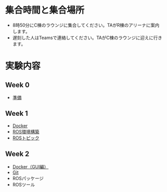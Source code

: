 # 集合時間と集合場所
- 8時50分にC棟のラウンジに集合してください。TAがR棟のアリーナに案内します。
- 遅刻した人はTeamsで連絡してください。TAがC棟のラウンジに迎えに行きます。

# 実験内容
## Week 0
- [準備](https://stl-apu.github.io/advanced_experiment/preparetions)

## Week 1
- [Docker](https://stl-apu.github.io/advanced_experiment/docker)
- [ROS環境構築](https://stl-apu.github.io/advanced_experiment/ros_installation)
- [ROSトピック](https://stl-apu.github.io/advanced_experiment/basics)

## Week 2
- [Docker（GUI編）](https://stl-apu.github.io/advanced_experiment/docker_gui)
- [Git](https://stl-apu.github.io/advanced_experiment/git)
- ROSパッケージ
- ROSツール

